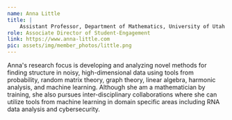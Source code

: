 ```yaml
---
name: Anna Little
title: |
    Assistant Professor, Department of Mathematics, University of Utah
role: Associate Director of Student-Engagement
link: https://www.anna-little.com
pic: assets/img/member_photos/little.png
---
```


Anna's research focus is developing and analyzing novel methods for finding structure in noisy, high-dimensional data using tools from probability, random matrix theory, graph theory, linear algebra, harmonic analysis, and machine learning.  Although she am a mathematician by training, she also pursues inter-disciplinary collaborations where she can utilize tools from machine learning in domain specific areas including RNA data analysis and cybersecurity.  
